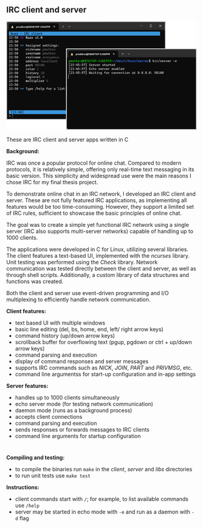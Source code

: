 ## IRC client and server

![Screenshot from the app](buzz.png)

These are IRC client and server apps written in C

**Background:**

IRC was once a popular protocol for online chat. Compared to modern protocols, it is relatively simple, offering only real-time text messaging in its basic version. This simplicity and widespread use were the main reasons I chose IRC for my final thesis project.

To demonstrate online chat in an IRC network, I developed an IRC client and server. These are not fully featured IRC applications, as implementing all features would be too time-consuming. However, they support a limited set of IRC rules, sufficient to showcase the basic principles of online chat.

The goal was to create a simple yet functional IRC network using a single server (IRC also supports multi-server networks) capable of handling up to 1000 clients.

The applications were developed in C for Linux, utilizing several libraries. The client features a text-based UI, implemented with the *ncurses* library. Unit testing was performed using the *Check* library. Network communication was tested directly between the client and server, as well as through shell scripts. Additionally, a custom library of data structures and functions was created.

Both the client and server use event-driven programming and I/O multiplexing to efficiently handle network communication.

**Client features:**

- text based UI with multiple windows
- basic line editing (del, bs, home, end, left/ right arrow keys)
- command history (up/down arrow keys)
- scrollback buffer for overflowing text (pgup, pgdown or ctrl + up/down arrow keys)
- command parsing and execution
- display of command responses and server messages
- supports IRC commands such as *NICK*, *JOIN*, *PART* and *PRIVMSG*, etc.
- command line argumentss for start-up configuration and in-app settings

**Server features:**

- handles up to 1000 clients simultaneously
- echo server mode (for testing network communication)
- daemon mode (runs as a background process)
- accepts client connections
- command parsing and execution
- sends responses or forwards messages to IRC clients
- command line arguments for startup configuration
#
**Compiling and testing:**
- to compile the binaries run `make` in the *client*, *server* and *libs* directories
- to run unit tests use `make test`

**Instructions:**
- client commands start with `/`; for example, to list available commands use `/help`
- server may be started in echo mode with `-e` and run as a daemon with `-d` flag
  
